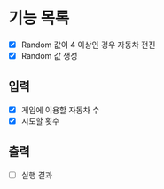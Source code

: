# 기능 목록
- [x] Random 값이 4 이상인 경우 자동차 전진
- [x] Random 값 생성

## 입력
- [x] 게임에 이용할 자동차 수
- [x] 시도할 횟수

## 출력
- [ ] 실행 결과
